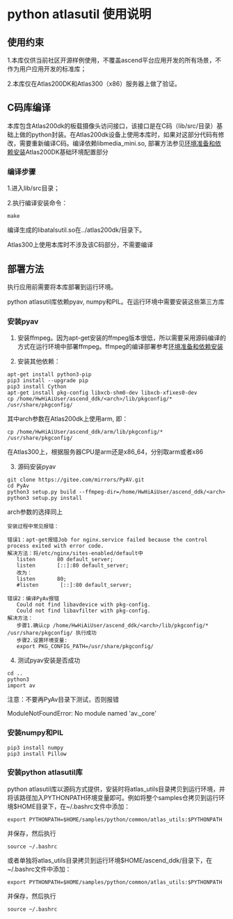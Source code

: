 # python atlasutil 使用说明

## 使用约束

1.本库仅供当前社区开源样例使用，不覆盖ascend平台应用开发的所有场景，不作为用户应用开发的标准库；

2.本库仅在Atlas200DK和Atlas300（x86）服务器上做了验证。

## C码库编译

本库包含Atlas200dk的板载摄像头访问接口，该接口是在C码（lib/src/目录）基础上做的python封装。在Atlas200dk设备上使用本库时，如果对这部分代码有修改，需要重新编译C码。编译依赖libmedia_mini.so, 部署方法参见[环境准备和依赖安装](../../../../../cplusplus/environment)Atlas200DK基础环境配置部分

### 编译步骤

1.进入lib/src目录；

2.执行编译安装命令：

```
make 
```

编译生成的libatalsutil.so在../atlas200dk/目录下。

Atlas300上使用本库时不涉及该C码部分，不需要编译

## 部署方法

执行应用前需要将本库部署到运行环境。

python atlasutil库依赖pyav, numpy和PIL。在运行环境中需要安装这些第三方库

### 安装pyav

1. 安装ffmpeg。因为apt-get安装的ffmpeg版本很低，所以需要采用源码编译的方式在运行环境中部署ffmpeg。ffmpeg的编译部署参考[环境准备和依赖安装](../../../../../cplusplus/environment)

2. 安装其他依赖：

```
apt-get install python3-pip
pip3 install --upgrade pip
pip3 install Cython
apt-get install pkg-config libxcb-shm0-dev libxcb-xfixes0-dev
cp /home/HwHiAiUser/ascend_ddk/<arch>/lib/pkgconfig/* /usr/share/pkgconfig/
```

其中arch参数在Atlas200dk上使用arm, 即：

`cp /home/HwHiAiUser/ascend_ddk/arm/lib/pkgconfig/* /usr/share/pkgconfig/`

在Atlas300上，根据服务器CPU是arm还是x86_64，分别取arm或者x86

3. 源码安装pyav

```
git clone https://gitee.com/mirrors/PyAV.git
cd PyAv
python3 setup.py build --ffmpeg-dir=/home/HwHiAiUser/ascend_ddk/<arch>
python3 setup.py install
```

arch参数的选择同上

```
安装过程中常见报错：

错误1：apt-get报错Job for nginx.service failed because the control process exited with error code.
解决方法：将/etc/nginx/sites-enabled/default中
   listen       80 default_server;
   listen       [::]:80 default_server;
   改为：
   listen       80;
   #listen       [::]:80 default_server;

错误2：编译PyAv报错
   Could not find libavdevice with pkg-config.
   Could not find libavfilter with pkg-config.
解决方法：
   步骤1.确认cp /home/HwHiAiUser/ascend_ddk/<arch>/lib/pkgconfig/* /usr/share/pkgconfig/ 执行成功
   步骤2.设置环境变量:
   export PKG_CONFIG_PATH=/usr/share/pkgconfig/
```

4. 测试pyav安装是否成功 

```
cd ..
python3
import av
```

 注意：不要再PyAv目录下测试，否则报错

 ModuleNotFoundError: No module named 'av._core'

###  安装numpy和PIL

```
pip3 install numpy
pip3 install Pillow
```

   ### 安装python atlasutil库

python atlasutil库以源码方式提供，安装时将atlas_utils目录拷贝到运行环境，并将该路径加入PYTHONPATH环境变量即可。例如将整个samples仓拷贝到运行环境$HOME目录下，在~/.bashrc文件中添加：

```
export PYTHONPATH=$HOME/samples/python/common/atlas_utils:$PYTHONPATH
```

并保存，然后执行

```
source ~/.bashrc
```

或者单独将atlas_utils目录拷贝到运行环境$HOME/ascend_ddk/目录下，在~/.bashrc文件中添加：

```
export PYTHONPATH=$HOME/samples/python/common/atlas_utils:$PYTHONPATH
```

并保存，然后执行

```
source ~/.bashrc
```

